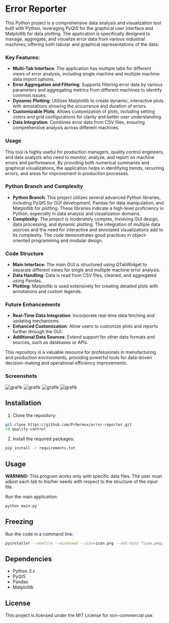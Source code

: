 # Error Reporter

This Python project is a comprehensive data analysis and visualization tool built with Python, leveraging PyQt5 for the graphical user interface and Matplotlib for data plotting. The application is specifically designed to manage, aggregate, and visualize error data from various industrial machines, offering both tabular and graphical representations of the data.

### Key Features:
- **Multi-Tab Interface**: The application has multiple tabs for different views of error analysis, including single machine and multiple machine data import options.
- **Error Aggregation and Filtering**: Supports filtering error data by various parameters and aggregating metrics from different machines to identify common issues.
- **Dynamic Plotting**: Utilizes Matplotlib to create dynamic, interactive plots with annotations showing the occurrence and duration of errors.
- **Customizable Plots**: Allows customization of plots, including setting colors and grid configurations for clarity and better user understanding.
- **Data Integration**: Combines error data from CSV files, ensuring comprehensive analysis across different machines.

### Usage
This tool is highly useful for production managers, quality control engineers, and data analysts who need to monitor, analyze, and report on machine errors and performance. By providing both numerical summaries and graphical visualizations, the application helps in identifying trends, recurring errors, and areas for improvement in production processes.

### Python Branch and Complexity
- **Python Branch**: This project utilizes several advanced Python libraries, including PyQt5 for GUI development, Pandas for data manipulation, and Matplotlib for plotting. These libraries indicate a high-level proficiency in Python, especially in data analysis and visualization domains.
- **Complexity**: The project is moderately complex, involving GUI design, data processing, and dynamic plotting. The integration of multiple data sources and the need for interactive and annotated visualizations add to its complexity. The code demonstrates good practices in object-oriented programming and modular design.

### Code Structure
- **Main Interface**: The main GUI is structured using QTabWidget to separate different views for single and multiple machine error analysis.
- **Data Handling**: Data is read from CSV files, cleaned, and aggregated using Pandas.
- **Plotting**: Matplotlib is used extensively for creating detailed plots with annotations and custom legends.

### Future Enhancements
- **Real-Time Data Integration**: Incorporate real-time data fetching and updating mechanisms.
- **Enhanced Customization**: Allow users to customize plots and reports further through the GUI.
- **Additional Data Sources**: Extend support for other data formats and sources, such as databases or APIs.

This repository is a valuable resource for professionals in manufacturing and production environments, providing powerful tools for data-driven decision-making and operational efficiency improvements.

### Screenshots

![grafik](https://github.com/PrGermux/error-reporter/assets/11144116/9f440435-50e5-43fa-b88f-92c1782fc824)
![grafik](https://github.com/PrGermux/error-reporter/assets/11144116/d1e33fa0-787d-4997-852f-9903601246b4)
![grafik](https://github.com/PrGermux/error-reporter/assets/11144116/218396a5-a862-408f-883c-4593fbb19288)
![grafik](https://github.com/PrGermux/error-reporter/assets/11144116/5a6ac7f0-b423-4cc8-b713-38643208b028)


## Installation
1. Clone the repository:
```sh
git clone https://github.com/PrGermux/error-reporter.git
cd quality-control
```
2. Install the required packages:
```sh
pip install -r requirements.txt
```

## Usage
**WARNING:** This program works only with specific data files. The user must adjust each tab to his/her needs with respect to the structure of the input file.

Run the main application:
```sh
python main.py
```

## Freezing
Run the code in a command line:
```sh
pyinstaller --onefile --windowed --icon=icon.png --add-data "icon.png;." --hidden-import=scipy.special._cdflib --name "Error Reporter" main.py
```

## Dependencies
- Python 3.x
- PyQt5
- Pandas
- Matplotlib

## License
This project is licensed under the MIT License for non-commercial use.
